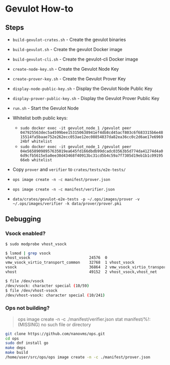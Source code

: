 # Gevulot How-to

## Steps

* `build-gevulot-crates.sh` - Create the gevulot binaries
* `build-gevulot.sh` - Create the gevulot Docker image
* `build-gevulot-cli.sh` - Create the gevulot-cli Docker image
* `create-node-key.sh` - Create the Gevulot Node Key
* `create-prover-key.sh` - Create the Gevulot Prover Key
* `display-node-public-key.sh` - Display the Gevulot Node Public Key
* `display-prover-public-key.sh` - Display the Gevulot Prover Public Key
* `run.sh` - Start the Gevulot Node

* Whitelist both public keys: 
  * `sudo docker exec -it gevulot_node_1 /gevulot peer 047925563dec5a4599bee153150638941ef4db8cd45acf803c6f683315b6e4815514fa5baae752e262ecc053ae12ec08854837da82ea36cc0c2d6ae17e696924bf whitelist`
  * `sudo docker exec -it gevulot_node_1 /gevulot peer 04e56589098957635019ea645fd166dbdb99dcadc03563b5d774da41274d4a06d9cfb5615e5a0ee30d43468f40913bc31cd5b4c59a7f7305d19eb1b1c0919566eb whitelist`

* Copy `prover` and `verifier` to `crates/tests/e2e-tests/`
* `ops image create -n -c manifest/prover.json`
* `ops image create -n -c manifest/verifier.json`
* `data/crates/gevulot-e2e-tests -p ~/.ops/images/prover -v ~/.ops/images/verifier -k data/prover/prover.pki`

## Debugging

### Vsock enabled?

```bash
$ sudo modprobe vhost_vsock

$ lsmod | grep vsock
vhost_vsock                          24576  0
vmw_vsock_virtio_transport_common    32768  1 vhost_vsock
vsock                                36864  2 vmw_vsock_virtio_transport_common,vhost_vsock
vhost                                49152  2 vhost_vsock,vhost_net

$ file /dev/vsock
/dev/vsock: character special (10/59)
$ file /dev/vhost-vsock
/dev/vhost-vsock: character special (10/241)
```

### Ops not building?

> ops image create -n -c ./manifest/verifier.json
> stat manifest/%!:(MISSING) no such file or directory

```bash
git clone https://github.com/nanovms/ops.git
cd ops
sudo dnf install go
make deps
make build
/home/user/src/ops/ops image create -n -c ./manifest/prover.json
```